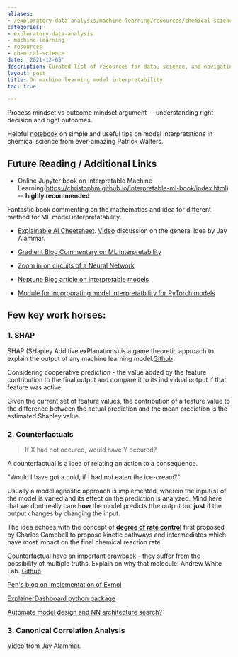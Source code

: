 ```yaml
---
aliases:
- /exploratory-data-analysis/machine-learning/resources/chemical-science/2021/12/05/ML_interpretability
categories:
- exploratory-data-analysis
- machine-learning
- resources
- chemical-science
date: '2021-12-05'
description: Curated list of resources for data, science, and navigating life
layout: post
title: On machine learning model interpretability
toc: true

---
```


Process mindset vs outcome mindset argument -- understanding right decision and right outcomes.

Helpful [notebook](https://patwalters.github.io/practicalcheminformatics/jupyter/ml/interpretability/2021/06/03/interpretable.html) on simple and useful tips on model interpretations in chemical science from ever-amazing Patrick Walters. 

## Future Reading / Additional Links

* Online Jupyter book on Interpretable Machine Learning(https://christophm.github.io/interpretable-ml-book/index.html) -- __highly recommended__ 

Fantastic book commenting on the mathematics and idea for different method for ML model interpretatability. 

* [Explainable AI Cheetsheet](https://ex.pegg.io/Explainable-AI-cheat-sheet-v0.2.1080.png). [Video](https://www.youtube.com/watch?v=Yg3q5x7yDeM) discussion on the general idea by Jay Alammar. 

* [Gradient Blog Commentary on ML interpretability](https://thegradient.pub/interpretability-in-ml-a-broad-overview/)

* [Zoom in on circuits of a Neural Network](https://distill.pub/2020/circuits/zoom-in/)

* [Neptune Blog article on interpretable models](https://neptune.ai/blog/explainability-auditability-ml-definitions-techniques-tools)


* [Module for incorporating model interpretatbility for PyTorch models](https://github.com/pytorch/captum)

## Few key work horses: 

### 1. SHAP

SHAP (SHapley Additive exPlanations) is a game theoretic approach to explain the output of any machine learning model.[Github](https://github.com/slundberg/shap)


Considering cooperative prediction - the value added by the feature contribution to the final output and compare it to its individual output if that feature was active. 

Given the current set of feature values, the contribution of a feature value to the difference between the actual prediction and the mean prediction is the estimated Shapley value.

### 2. Counterfactuals 

> If X had not occured, would have Y occured? 

A counterfactual is a idea of relating an action to a consequence. 

"Would I have got a cold, if I had not eaten the ice-cream?"

Usually a model agnostic approach is implemented, wherein the input(s) of the model is varied and its effect on the prediction is analyzed. Mind here  that we dont really care __how__ the model predicts tthe output but __just__ if the output changes by changing the input. 

The idea echoes with the concept of [**degree of rate control**](https://pubs.acs.org/doi/10.1021/acscatal.7b00115) first proposed by Charles Campbell to propose kinetic pathways and intermediates which have most impact on the final chemical reaction rate. 

Counterfactual have an important drawback - they suffer from the possibility of multiple truths. 
Explain on why that molecule: Andrew White Lab.
[Github](https://ur-whitelab.github.io/exmol/)

[Pen's blog on implementation of Exmol](https://iwatobipen.wordpress.com/2021/09/18/try-to-use-exmol-to-explain-why-the-model-predicts-it-chemoinfomratics-rdkit-exmol/?utm_source=pocket_mylist)


[ExplainerDashboard python package](https://towardsdatascience.com/understanding-machine-learning-models-better-with-explainable-ai-bea6d28f5094)

[Automate model design and NN architecture search?](https://arxiv.org/abs/1802.03268)

### 3. Canonical Correlation Analysis

[Video](https://www.youtube.com/watch?v=u7Dvb_a1D-0) from Jay Alammar.  
